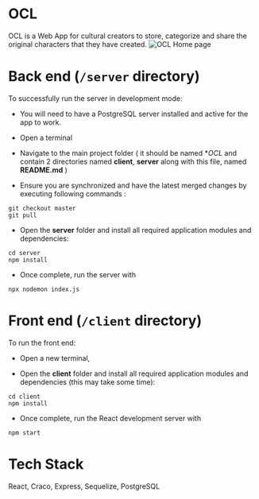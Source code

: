 # OCL

OCL is a Web App for cultural creators to store, categorize and share the original characters that they have created.
![OCL Home page](https://i.gyazo.com/6be7407efb193af930aec642a65f157e.png "Home page")

# Back end (`/server` directory)

To successfully run the server in development mode:


* You will need to have a PostgreSQL server installed and active for the app to work.


* Open a terminal
* Navigate to the main project folder ( it should be named **OCL* and contain 2 directories named **client**, **server** along with this file, named **README.md** )

* Ensure you are synchronized and have the latest merged changes by executing following commands :

```
git checkout master
git pull
```

* Open the **server** folder and install all required application modules and dependencies:

```
cd server
npm install
```

*   Once complete, run the server  with

```
npx nodemon index.js
```


# Front end (`/client` directory)

To run the front end:

* Open a new terminal,

* Open the **client** folder and install all required application modules and dependencies (this may take some time):

```
cd client
npm install
```
* Once complete, run the React development server with

```
npm start
```

# Tech Stack

React, Craco, Express, Sequelize, PostgreSQL
